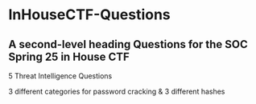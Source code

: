 # InHouseCTF-Questions
## A second-level heading Questions for the SOC Spring 25 in House CTF

5 Threat Intelligence Questions

3 different categories for password cracking & 3 different hashes 
